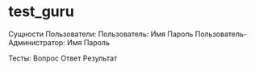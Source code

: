 # test_guru
Сущности 
  Пользователи:
    Пользователь:
      Имя
      Пароль
    Пользователь-Администратор:
      Имя
      Пароль

  Тесты:
    Вопрос
    Ответ
    Результат
